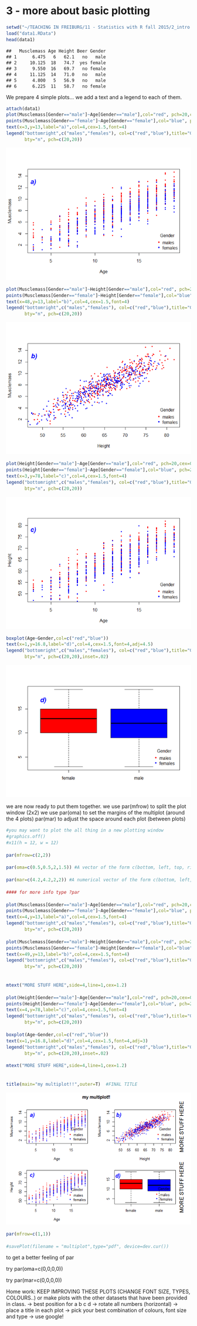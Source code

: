 # 3 - more about basic plotting



```r
setwd("~/TEACHING IN FREIBURG/11 - Statistics with R fall 2015/2_intro to very basic exploratory statistics")
load("data1.RData")
head(data1)
```

```
##   Musclemass Age Height Beer Gender
## 1      6.475   6   62.1   no   male
## 2     10.125  18   74.7  yes female
## 3      9.550  16   69.7   no female
## 4     11.125  14   71.0   no   male
## 5      4.800   5   56.9   no   male
## 6      6.225  11   58.7   no female
```

We prepare 4 simple plots... 
we add a text and a legend to each of them.



```r
attach(data1)
plot(Musclemass[Gender=="male"]~Age[Gender=="male"],col="red", pch=20,cex=0.8,xlab="Age",ylab="Musclemass")
points(Musclemass[Gender=="female"]~Age[Gender=="female"],col="blue", pch=20,cex=0.8)
text(x=3,y=13,label="a)",col=4,cex=1.5,font=4)
legend("bottomright",c("males","females"), col=c("red","blue"),title="Gender",
       bty="n", pch=c(20,20))
```

![](3_more_about_basic_plotting_files/figure-html/unnamed-chunk-2-1.png) 

```r
plot(Musclemass[Gender=="male"]~Height[Gender=="male"],col="red", pch=20,cex=0.8,xlab="Height",ylab="Musclemass")
points(Musclemass[Gender=="female"]~Height[Gender=="female"],col="blue", pch=20,cex=0.8)
text(x=48,y=13,label="b)",col=4,cex=1.5,font=4)
legend("bottomright",c("males","females"), col=c("red","blue"),title="Gender",
       bty="n", pch=c(20,20))
```

![](3_more_about_basic_plotting_files/figure-html/unnamed-chunk-2-2.png) 

```r
plot(Height[Gender=="male"]~Age[Gender=="male"],col="red", pch=20,cex=0.8,xlab="Age",ylab="Height")
points(Height[Gender=="female"]~Age[Gender=="female"],col="blue", pch=20,cex=0.8)
text(x=3,y=78,label="c)",col=4,cex=1.5,font=4)
legend("bottomright",c("males","females"), col=c("red","blue"),title="Gender",
       bty="n", pch=c(20,20))
```

![](3_more_about_basic_plotting_files/figure-html/unnamed-chunk-2-3.png) 

```r
boxplot(Age~Gender,col=c("red","blue"))
text(x=1,y=16.8,label="d)",col=4,cex=1.5,font=4,adj=4.5)
legend("bottomright",c("males","females"), col=c("red","blue"),title="Gender",
       bty="n", pch=c(20,20),inset=.02)
```

![](3_more_about_basic_plotting_files/figure-html/unnamed-chunk-2-4.png) 


we are now ready to put them together.
we use par(mfrow) to split the plot window (2x2)
we use par(oma) to set the margins of the multiplot (around the 4 plots)
par(mar) to adjust the space around each plot (between plots)








```r
#you may want to plot the all thing in a new plotting window
#graphics.off()
#x11(h = 12, w = 12) 

par(mfrow=c(2,2))

par(oma=c(0.5,0.5,2,1.5)) #A vector of the form c(bottom, left, top, right) giving the size of the outer margins in lines of text.

par(mar=c(4.2,4.2,2,2)) #A numerical vector of the form c(bottom, left, top, right) which gives the number of lines of margin to be specified on the four sides of the plot. The default is c(5, 4, 4, 2) + 0.1.

#### for more info type ?par

plot(Musclemass[Gender=="male"]~Age[Gender=="male"],col="red", pch=20,cex=0.8,xlab="Age",ylab="Musclemass")
points(Musclemass[Gender=="female"]~Age[Gender=="female"],col="blue", pch=20,cex=0.8)
text(x=4,y=13,label="a)",col=4,cex=1.5,font=4)
legend("bottomright",c("males","females"), col=c("red","blue"),title="Gender",
       bty="n", pch=c(20,20))

plot(Musclemass[Gender=="male"]~Height[Gender=="male"],col="red", pch=20,cex=0.8,xlab="Height",ylab="Musclemass")
points(Musclemass[Gender=="female"]~Height[Gender=="female"],col="blue", pch=20,cex=0.8)
text(x=49,y=13,label="b)",col=4,cex=1.5,font=4)
legend("bottomright",c("males","females"), col=c("red","blue"),title="Gender",
       bty="n", pch=c(20,20))


mtext("MORE STUFF HERE",side=4,line=1,cex=1.2)   

plot(Height[Gender=="male"]~Age[Gender=="male"],col="red", pch=20,cex=0.8,xlab="Age",ylab="Height")
points(Height[Gender=="female"]~Age[Gender=="female"],col="blue", pch=20,cex=0.8)
text(x=4,y=78,label="c)",col=4,cex=1.5,font=4)
legend("bottomright",c("males","females"), col=c("red","blue"),title="Gender",
       bty="n", pch=c(20,20))

boxplot(Age~Gender,col=c("red","blue"))
text(x=1,y=16.8,label="d)",col=4,cex=1.5,font=4,adj=3)
legend("bottomright",c("males","females"), col=c("red","blue"),title="Gender",
       bty="n", pch=c(20,20),inset=.02)

mtext("MORE STUFF HERE",side=4,line=1,cex=1.2)


title(main="my multiplot!!",outer=T)  #FINAL TITLE
```

![](3_more_about_basic_plotting_files/figure-html/unnamed-chunk-3-1.png) 

```r
par(mfrow=c(1,1))

#savePlot(filename = "multiplot",type="pdf", device=dev.cur())
```

to get a better feeling of par

try par(oma=c(0,0,0,0))

try par(mar=c(0,0,0,0))


Home work: KEEP IMPROVING THESE PLOTS (CHANGE FONT SIZE, TYPES, COLOURS..) or make plots with the other datasets that have been provided in class.
-> best position for a b c d
-> rotate all numbers (horizontal)
-> place a title in each plot
-> pick your best combination of colours, font size and type
-> use google!

